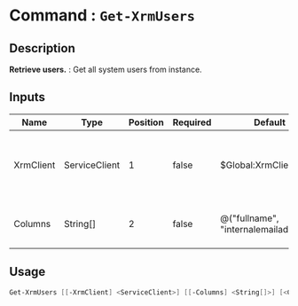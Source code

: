 # Command : `Get-XrmUsers` 

## Description

**Retrieve users.** : Get all system users from instance.

## Inputs

Name|Type|Position|Required|Default|Description
----|----|--------|--------|-------|-----------
XrmClient|ServiceClient|1|false|$Global:XrmClient|Xrm connector initialized to target instance. Use latest one by default. (CrmServiceClient)
Columns|String[]|2|false|@("fullname", "internalemailaddress")|Specify expected columns to retrieve. (Default : all columns)


## Usage

```Powershell 
Get-XrmUsers [[-XrmClient] <ServiceClient>] [[-Columns] <String[]>] [<CommonParameters>]
``` 


